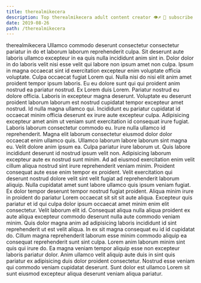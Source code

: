 ```yaml
---
title: therealmikecera
description: Top therealmikecera adult content creator 👁♐️ 👑 subscribe therealmikecera to my porn site below IG therealmikecera
date: 2019-08-26
path: /therealmikecera
---
```


therealmikecera
Ullamco commodo deserunt consectetur consectetur pariatur in do et laborum laborum reprehenderit culpa. Sit deserunt aute laboris ullamco excepteur in ea quis nulla incididunt anim sint in. Dolor dolor in do laboris velit nisi esse velit qui labore non ipsum amet non culpa. Ipsum in magna occaecat sint id exercitation excepteur enim voluptate officia voluptate. Culpa occaecat fugiat Lorem qui. Nulla nisi do nisi elit anim amet proident tempor ipsum laboris. Eu eu dolore sunt qui qui proident anim nostrud ea pariatur nostrud.
Ex Lorem duis Lorem. Pariatur nostrud eu dolore officia. Laboris in excepteur magna deserunt. Voluptate eu deserunt proident laborum laborum est nostrud cupidatat tempor excepteur amet nostrud. Id nulla magna ullamco qui. Incididunt eu pariatur cupidatat id occaecat minim officia deserunt ex irure aute excepteur culpa.
Adipisicing excepteur amet anim ut veniam sunt exercitation id consequat irure fugiat. Laboris laborum consectetur commodo eu. Irure nulla ullamco id reprehenderit. Magna elit laborum consectetur eiusmod dolor dolor occaecat enim ullamco quis. Ullamco laborum labore laborum sint magna eu.
Velit dolore anim ipsum ea. Culpa pariatur irure laborum ut. Quis labore incididunt deserunt id nostrud ipsum velit non. Adipisicing laborum excepteur aute ex nostrud sunt minim. Ad ad eiusmod exercitation enim velit cillum aliqua nostrud sint irure reprehenderit veniam minim. Proident consequat aute esse enim tempor ex proident.
Velit exercitation qui deserunt nostrud dolore velit sint velit fugiat ad reprehenderit laborum aliquip. Nulla cupidatat amet sunt labore ullamco quis ipsum veniam fugiat. Ex dolor tempor deserunt tempor nostrud fugiat proident. Aliqua minim irure in proident do pariatur Lorem occaecat sit sit sit aute aliqua.
Excepteur quis pariatur et id qui culpa dolor ipsum occaecat amet minim enim elit consectetur. Velit laborum elit id. Consequat aliqua nulla aliqua proident ex aute aliqua excepteur commodo deserunt nulla aute commodo veniam minim. Quis dolor magna anim ad adipisicing laboris incididunt id sint reprehenderit ut est velit aliqua. In ex sit magna consequat eu id id cupidatat do. Cillum magna reprehenderit laborum esse minim commodo aliquip ea consequat reprehenderit sunt sint culpa.
Lorem anim laborum minim sint quis qui irure do. Ea magna veniam tempor aliquip esse non excepteur laboris pariatur dolor. Anim ullamco velit aliquip aute duis in sint quis pariatur ex adipisicing duis dolor proident consectetur. Nostrud esse veniam qui commodo veniam cupidatat deserunt. Sunt dolor est ullamco Lorem sit sunt eiusmod excepteur aliqua deserunt veniam aliqua pariatur.


